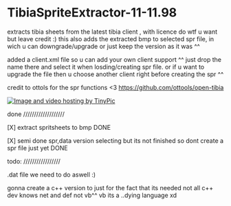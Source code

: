 # TibiaSpriteExtractor-11-11.98
extracts tibia sheets from the latest tibia client , with licence do wtf u want but leave credit :)
this also adds the extracted bmp to selected spr file, in wich u can downgrade/upgrade or just keep the version as it was ^^

added a client.xml file so u can add your own client support ^^ just drop the name there and select it when losding/creating spr file. or if u want to upgrade the file then u choose another client right before creating the spr ^^

credit to ottols for the spr functions <3
https://github.com/ottools/open-tibia


<a href="http://sv.tinypic.com?ref=1zznecw" target="_blank"><img src="http://i67.tinypic.com/1zznecw.jpg" border="0" alt="Image and video hosting by TinyPic"></a>


done
///////////////////

[X] extract spritsheets to bmp DONE

[X] semi done spr,data version selecting but its not finished so dont create a spr file just yet DONE

todo:
/////////////////

.dat file we need to do aswell :)

gonna create a c++ version to just for the fact that its needed not all c++ dev knows net and def not vb^^ vb its a ..dying language xd 
